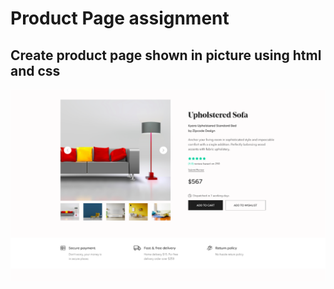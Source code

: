 # Product Page assignment

## Create product page shown in picture using html and css

![alt text](https://github.com/Sk7867/Porduct-Page_assign/blob/master/img/assignment%20_image.png?raw=true)
